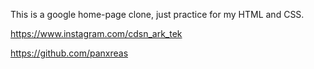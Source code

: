 This is a google home-page clone, just practice for my HTML and CSS.

https://www.instagram.com/cdsn_ark_tek

https://github.com/panxreas